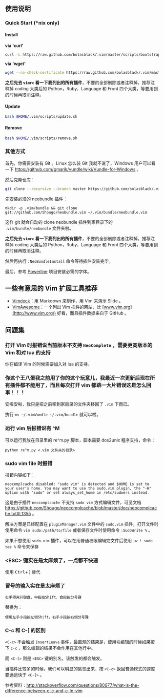## 使用说明

### Quick Start (*nix only)

#### Install

**via 'curl'**

```bash
curl -L https://raw.github.com/bolasblack/.vim/master/scripts/bootstrap.sh | bash
```

**via 'wget'**

```bash
wget --no-check-certificate https://raw.github.com/bolasblack/.vim/master/scripts/bootstrap.sh -O - | bash
```

**之后先去 `vimrc` 看一下我列出的所有插件**，不要的全部删除或者注释掉，推荐注释掉 coding 大类后的 Python，Ruby，Language 和 Front 四个大类，等要用到的时候再取消注释。

#### Update

```bash
bash $HOME/.vim/scripts/update.sh
```

#### Remove

```bash
bash $HOME/.vim/scripts/remove.sh
```

### 其他方式

首先，你需要安装有 Git 。Linux 怎么装 Git 我就不说了，Windows 用户可以看一下 https://github.com/gmarik/vundle/wiki/Vundle-for-Windows 。

然后克隆仓库：

```bash
git clone --recursive --branch master https://github.com/bolasblack/.vim.git $HOME/.vim
```

先安装必须的 neobundle 插件：

    mkdir -p .vim/bundle && git clone git://github.com/Shougo/neobundle.vim ~/.vim/bundle/neobundle.vim

这样 git 就会自动的 clone neobundle 插件到家目录下的 `.vim/bundle/neobundle` 文件夹啦。

**之后先去 `vimrc` 看一下我列出的所有插件**，不要的全部删除或者注释掉，推荐注释掉 coding 大类后的 Python，Ruby，Language 和 Front 四个大类，等要用到的时候再取消注释。

然后再执行 `:NeoBundleInstall` 命令等待插件安装完毕。

最后，参考 [Powerline](://github.com/Lokaltog/powerline) 项目安装必需的字体。

## 一些有意思的 Vim 扩展工具推荐

* [Vimdeck](http://vimdeck.tybenz.com/)：用 Markdown 来制作，用 Vim 来演示 Slide 。
* [VimAwesome](http://vimawesome.com/)：一个列出 Vim 插件的网站，比 [www.vim.org](http://www.vim.org/) 好看，而且插件数据来自于 GitHub 。

## 问题集

### 打开 Vim 时报错说当前版本不支持 `NeoComplete` ，需要更高版本的 Vim 和对 lua 的支持

你在编译 Vim 的时候需要加入对 lua 的支持。

### 你这个王八蛋我之前用了你的这个玩意儿，我最近一次更新后现在所有插件都不能用了，而且每次打开 vim 都跳一大片错误这是怎么回事！！！

安啦安啦，我只是把之前移到家目录的文件夹移回了 `.vim` 下而已。

执行 `mv ~/.vimVundle ~/.vim/bundle` 就可以啦。

### 运行 vim 后报错说有 ^M

可以运行我放在目录里的 re^m.py 脚本，脚本需要 dos2unix 程序支持，命令：

    python re^m.py <.vim 文件夹的目录>

### sudo vim file 时报错

报错内容如下：

    neocomplcache disabled: "sudo vim" is detected and $HOME is set to your user's home. You may want to use the sudo.vim plugin, the "-H" option with "sudo" or set always_set_home in /etc/sudoers instead.

这是由于插件 `neocomplcache` 不支持 `sudo vim` 方式编辑文件，可见文档 https://github.com/Shougo/neocomplcache/blob/master/doc/neocomplcache.txt#L1355 。

解决方案是已经配置在 `pluginManager.vim` 文件中的 `sudo.vim` 插件，打开文件时使用命令 `vim sudo:/path/to/file` 或者保存文件时使用命令 `:SudoWrite %` 。

如果不想使用 `sudo.vim` 插件，可以在用普通权限编辑完文件后使用 `:w ! sudo tee %` 命令来保存

### &lt;ESC&gt; 键实在是太麻烦了，一点都不快速

使用 <kbd>Ctrl</kbd>+<kbd>[</kbd> 替代

### 冒号的输入实在是太麻烦了

    右手得离开键盘，中指按Shift，食指按分号键

替换为：

    使用左手小指按左侧Shift，右手小指按右侧分号键

### C-c 和 C-[ 的区别

`<C-c>` 不会触发 `InsertLeave` 事件，最直观的结果是，使用块编辑的时候如果按下 `C-c` ，那么编辑的结果不会作用在其他行中。

而 `<C-[>` 则是 `<ESC>` 键的别名，该触发的都会触发。

当插件比较多的时候，我们可以明显的感觉出来，按 `<C-c>` 返回普通模式的速度要远远快于 `<C-[>` 。

参考资料：http://stackoverflow.com/questions/80677/what-is-the-difference-between-c-c-and-c-in-vim
